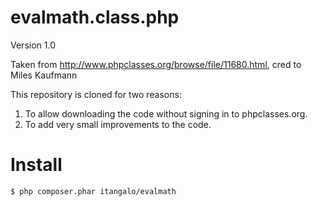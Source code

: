 evalmath.class.php
==================

Version 1.0

Taken from http://www.phpclasses.org/browse/file/11680.html, cred to Miles Kaufmann

This repository is cloned for two reasons:

1. To allow downloading the code without signing in to phpclasses.org.
2. To add very small improvements to the code.

# Install

    $ php composer.phar itangalo/evalmath
